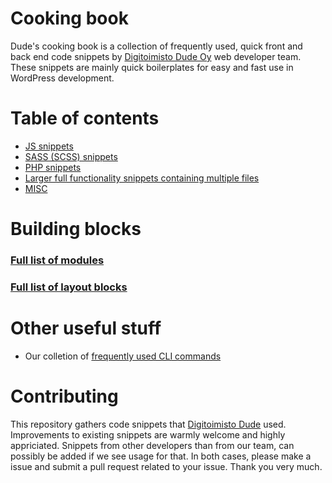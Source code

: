 # Cooking book

Dude's cooking book is a collection of frequently used, quick front and back end code snippets by [Digitoimisto Dude Oy](https://www.dude.fi) web developer team. These snippets are mainly quick boilerplates for easy and fast use in WordPress development.

# Table of contents

- [JS snippets](js)
- [SASS (SCSS) snippets](sass)
- [PHP snippets](php)
- [Larger full functionality snippets containing multiple files](mixed)
- [MISC](misc)

# Building blocks

### [Full list of modules](List%20of%20modules.md)
### [Full list of layout blocks](List%20of%20blocks.md)

# Other useful stuff
- Our colletion of [frequently used CLI commands](https://github.com/digitoimistodude/frequently-used-commands)

# Contributing

This repository gathers code snippets that [Digitoimisto Dude](https://www.dude.fi) used. Improvements to existing snippets are warmly welcome and highly appriciated. Snippets from other developers than from our team, can possibly be added if we see usage for that. In both cases, please make a issue and submit a pull request related to your issue. Thank you very much.
